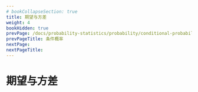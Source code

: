 ```yaml
---
# bookCollapseSection: true
title: 期望与方差
weight: 4
bookHidden: true
prevPage: /docs/probability-statistics/probability/conditional-probability
prevPageTitle: 条件概率
nextPage: 
nextPageTitle: 
---
```


# 期望与方差

